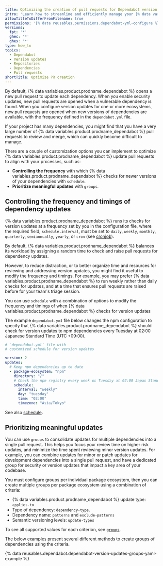 ```yaml
---
title: Optimizing the creation of pull requests for Dependabot version updates
intro: 'Learn how to streamline and efficiently manage your {% data variables.product.prodname_dependabot %} pull requests.'
allowTitleToDifferFromFilename: true
permissions: '{% data reusables.permissions.dependabot-yml-configure %}'
versions:
  fpt: '*'
  ghec: '*'
  ghes: '*'
type: how_to
topics:
  - Dependabot
  - Version updates
  - Repositories
  - Dependencies
  - Pull requests
shortTitle: Optimize PR creation
---
```


By default, {% data variables.product.prodname_dependabot %} opens a new pull request to update each dependency. When you enable security updates, new pull requests are opened when a vulnerable dependency is found. When you configure version updates for one or more ecosystems, new pull requests are opened when new versions of dependencies are available, with the frequency defined in the `dependabot.yml` file.

If your project has many dependencies, you might find that you have a very large number of {% data variables.product.prodname_dependabot %} pull requests to review and merge, which can quickly become difficult to manage.

There are a couple of customization options you can implement to optimize {% data variables.product.prodname_dependabot %} update pull requests to align with your processes, such as:
* **Controlling the frequency** with which {% data variables.product.prodname_dependabot %} checks for newer versions of your dependencies with `schedule`.
* **Prioritize meaningful updates** with `groups`.

## Controlling the frequency and timings of dependency updates

{% data variables.product.prodname_dependabot %} runs its checks for version updates at a frequency set by you in the configuration file, where the required field, `schedule.interval`, must be set to `daily`, `weekly`, `monthly`, `quarterly`, `semiannually`, `yearly`, or `cron` (see [cronjob](/code-security/dependabot/working-with-dependabot/dependabot-options-reference#cronjob)).

By default, {% data variables.product.prodname_dependabot %} balances its workload by assigning a random time to check and raise pull requests for dependency updates.

However, to reduce distraction, or to better organize time and resources for reviewing and addressing version updates, you might find it useful to modify the frequency and timings. For example, you may prefer {% data variables.product.prodname_dependabot %} to run weekly rather than daily checks for updates, and at a time that ensures pull requests are raised before for your team's triage session.

You can use `schedule` with a combination of options to modify the frequency and timings of when {% data variables.product.prodname_dependabot %} checks for version updates

The example `dependabot.yml` file below changes the npm configuration to specify that {% data variables.product.prodname_dependabot %} should check for version updates to npm dependencies every Tuesday at 02:00 Japanese Standard Time (UTC +09:00).

```yaml copy
# `dependabot.yml` file with
# customized schedule for version updates

version: 2
updates:
  # Keep npm dependencies up to date
  - package-ecosystem: "npm"
    directory: "/"
    # Check the npm registry every week on Tuesday at 02:00 Japan Standard Time (UTC +09:00)
    schedule:
      interval: "weekly"
      day: "tuesday"
      time: "02:00"
      timezone: "Asia/Tokyo"
```

See also [schedule](/code-security/dependabot/working-with-dependabot/dependabot-options-reference#schedule-).

## Prioritizing meaningful updates

You can use `groups` to consolidate updates for multiple dependencies into a single pull request. This helps you focus your review time on higher risk updates, and minimize the time spent reviewing minor version updates. For example, you can combine updates for minor or patch updates for development dependencies into a single pull request, and have a dedicated group for security or version updates that impact a key area of your codebase.

You must configure groups per individual package ecosystem, then you can create multiple groups per package ecosystem using a combination of criteria:

* {% data variables.product.prodname_dependabot %} update type: `applies-to`
* Type of dependency: `dependency-type`.
* Dependency name: `patterns` and `exclude-patterns`
* Semantic versioning levels: `update-types`

To see all supported values for each criterion, see [`groups`](/code-security/dependabot/working-with-dependabot/dependabot-options-reference#groups--).

The below examples present several different methods to create groups of dependencies using the criteria.

{% data reusables.dependabot.dependabot-version-updates-groups-yaml-example %}
